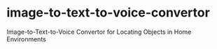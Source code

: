 # image-to-text-to-voice-convertor
Image-to-Text-to-Voice Convertor for Locating Objects in Home Environments
